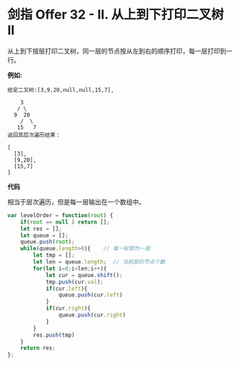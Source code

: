 # 剑指 Offer 32 - II. 从上到下打印二叉树 II

从上到下按层打印二叉树，同一层的节点按从左到右的顺序打印，每一层打印到一行。


**例如:**
```
给定二叉树:[3,9,20,null,null,15,7],

    3
   / \
  9  20
    /  \
   15   7
返回其层次遍历结果：

[
  [3],
  [9,20],
  [15,7]
]
```


**代码**

相当于层次遍历，但是每一层输出在一个数组中。

```js
var levelOrder = function(root) {
    if(root == null ) return [];
    let res = [];
    let queue = [];
    queue.push(root);
    while(queue.length>0){    // 每一轮即为一层
        let tmp = [];
        let len = queue.length;  // 当前层的节点个数
        for(let i=0;i<len;i++){ 
            let cur = queue.shift();
            tmp.push(cur.val);
            if(cur.left){ 
                queue.push(cur.left)
            }
            if(cur.right){
                queue.push(cur.right)
            }
        }
        res.push(tmp)
    }
    return res;
};
```